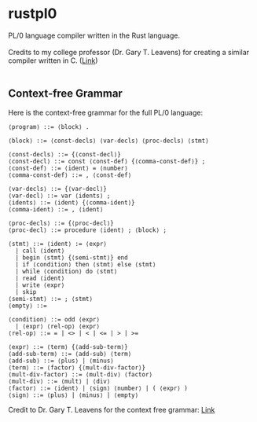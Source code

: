 # rustpl0
PL/0 language compiler written in the Rust language.</br></br>
Credits to my college professor (Dr. Gary T. Leavens)  for creating a similar compiler written in C. ([Link](http://www.cs.ucf.edu/~leavens/COP3402/example-code/index.html))</br></br>

## Context-free Grammar

Here is the context-free grammar for the full PL/0 language:

```
⟨program⟩ ::= ⟨block⟩ .
 
⟨block⟩ ::= ⟨const-decls⟩ ⟨var-decls⟩ ⟨proc-decls⟩ ⟨stmt⟩

⟨const-decls⟩ ::= {⟨const-decl⟩}
⟨const-decl⟩ ::= const ⟨const-def⟩ {⟨comma-const-def⟩} ;
⟨const-def⟩ ::= ⟨ident⟩ = ⟨number⟩
⟨comma-const-def⟩ ::= , ⟨const-def⟩

⟨var-decls⟩ ::= {⟨var-decl⟩}
⟨var-decl⟩ ::= var ⟨idents⟩ ;
⟨idents⟩ ::= ⟨ident⟩ {⟨comma-ident⟩}
⟨comma-ident⟩ ::= , ⟨ident⟩

⟨proc-decls⟩ ::= {⟨proc-decl⟩}
⟨proc-decl⟩ ::= procedure ⟨ident⟩ ; ⟨block⟩ ;

⟨stmt⟩ ::= ⟨ident⟩ := ⟨expr⟩
  | call ⟨ident⟩
  | begin ⟨stmt⟩ {⟨semi-stmt⟩} end
  | if ⟨condition⟩ then ⟨stmt⟩ else ⟨stmt⟩
  | while ⟨condition⟩ do ⟨stmt⟩
  | read ⟨ident⟩
  | write ⟨expr⟩
  | skip
⟨semi-stmt⟩ ::= ; ⟨stmt⟩
⟨empty⟩ ::=

⟨condition⟩ ::= odd ⟨expr⟩
  | ⟨expr⟩ ⟨rel-op⟩ ⟨expr⟩
⟨rel-op⟩ ::= = | <> | < | <= | > | >=

⟨expr⟩ ::= ⟨term⟩ {⟨add-sub-term⟩}
⟨add-sub-term⟩ ::= ⟨add-sub⟩ ⟨term⟩
⟨add-sub⟩ ::= ⟨plus⟩ | ⟨minus⟩
⟨term⟩ ::= ⟨factor⟩ {⟨mult-div-factor⟩}
⟨mult-div-factor⟩ ::= ⟨mult-div⟩ ⟨factor⟩
⟨mult-div⟩ ::= ⟨mult⟩ | ⟨div⟩
⟨factor⟩ ::= ⟨ident⟩ | ⟨sign⟩ ⟨number⟩ | ( ⟨expr⟩ )
⟨sign⟩ ::= ⟨plus⟩ | ⟨minus⟩ | ⟨empty⟩
```
Credit to Dr. Gary T. Leavens for the context free grammar: [Link](http://www.cs.ucf.edu/~leavens/COP3402/homeworks/hw4-pl0-codegen.pdf)